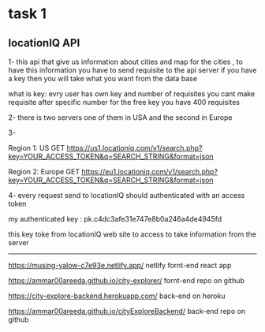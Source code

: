 # task 1

## locationIQ API

1- this api that give us information about cities and map for the cities , to have this information you have to send requisite to the api server if you have a key then you will take what you want from the data base 

what is key: evry user has own key and number of requisites you cant make requisite after specific number 
for the free key you have 400 requisites 

2- there is two servers one of them in USA and the second  in Europe

3-

Region 1: US
GET <https://us1.locationiq.com/v1/search.php?key=YOUR_ACCESS_TOKEN&q=SEARCH_STRING&format=json>

Region 2: Europe
GET <https://eu1.locationiq.com/v1/search.php?key=YOUR_ACCESS_TOKEN&q=SEARCH_STRING&format=json>

4- every request send to locationIQ should authenticated with an access token

my authenticated key : pk.c4dc3afe31e747e8b0a246a4de4945fd

this key toke from locationIQ web site to access to take information from the server


--------------------------------------------
<https://musing-yalow-c7e93e.netlify.app/>       netlify fornt-end react app



<https://ammar00areeda.github.io/city-explorer/>    fornt-end repo on github



<https://city-explore-backend.herokuapp.com/>       back-end on heroku



<https://ammar00areeda.github.io/cityExploreBackend/>       back-end repo on github


